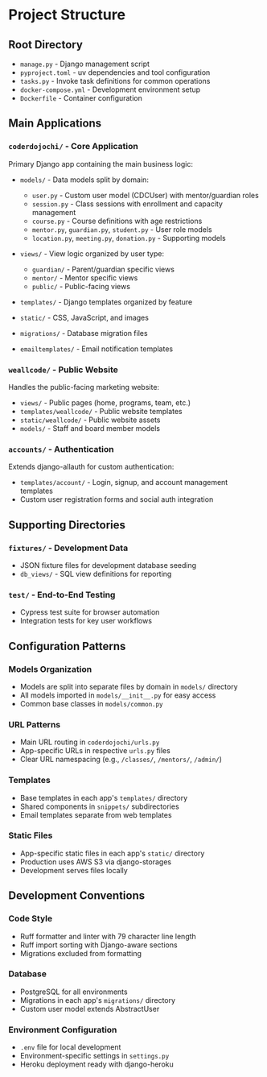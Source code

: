 # Project Structure

## Root Directory

- `manage.py` - Django management script
- `pyproject.toml` - uv dependencies and tool configuration
- `tasks.py` - Invoke task definitions for common operations
- `docker-compose.yml` - Development environment setup
- `Dockerfile` - Container configuration

## Main Applications

### `coderdojochi/` - Core Application

Primary Django app containing the main business logic:

- `models/` - Data models split by domain:

  - `user.py` - Custom user model (CDCUser) with mentor/guardian roles
  - `session.py` - Class sessions with enrollment and capacity management
  - `course.py` - Course definitions with age restrictions
  - `mentor.py`, `guardian.py`, `student.py` - User role models
  - `location.py`, `meeting.py`, `donation.py` - Supporting models

- `views/` - View logic organized by user type:

  - `guardian/` - Parent/guardian specific views
  - `mentor/` - Mentor specific views
  - `public/` - Public-facing views

- `templates/` - Django templates organized by feature
- `static/` - CSS, JavaScript, and images
- `migrations/` - Database migration files
- `emailtemplates/` - Email notification templates

### `weallcode/` - Public Website

Handles the public-facing marketing website:

- `views/` - Public pages (home, programs, team, etc.)
- `templates/weallcode/` - Public website templates
- `static/weallcode/` - Public website assets
- `models/` - Staff and board member models

### `accounts/` - Authentication

Extends django-allauth for custom authentication:

- `templates/account/` - Login, signup, and account management templates
- Custom user registration forms and social auth integration

## Supporting Directories

### `fixtures/` - Development Data

- JSON fixture files for development database seeding
- `db_views/` - SQL view definitions for reporting

### `test/` - End-to-End Testing

- Cypress test suite for browser automation
- Integration tests for key user workflows

## Configuration Patterns

### Models Organization

- Models are split into separate files by domain in `models/` directory
- All models imported in `models/__init__.py` for easy access
- Common base classes in `models/common.py`

### URL Patterns

- Main URL routing in `coderdojochi/urls.py`
- App-specific URLs in respective `urls.py` files
- Clear URL namespacing (e.g., `/classes/`, `/mentors/`, `/admin/`)

### Templates

- Base templates in each app's `templates/` directory
- Shared components in `snippets/` subdirectories
- Email templates separate from web templates

### Static Files

- App-specific static files in each app's `static/` directory
- Production uses AWS S3 via django-storages
- Development serves files locally

## Development Conventions

### Code Style

- Ruff formatter and linter with 79 character line length
- Ruff import sorting with Django-aware sections
- Migrations excluded from formatting

### Database

- PostgreSQL for all environments
- Migrations in each app's `migrations/` directory
- Custom user model extends AbstractUser

### Environment Configuration

- `.env` file for local development
- Environment-specific settings in `settings.py`
- Heroku deployment ready with django-heroku
